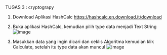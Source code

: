 TUGAS 3 : cryptograpy

1. Download Aplikasi HashCalc https://hashcalc.en.download.it/download 

2. Buka aplikasi HashCalc, kemudian pilih type data menjadi Text String
![image](https://github.com/user-attachments/assets/9cbb9ff5-bf39-46bb-baba-de0a22979f9a)

3. Masukkan data yang ingin dicari dan ceklis Algoritma kemudian klik Calculate, setelah itu type data akan muncul
   ![image](https://github.com/user-attachments/assets/581705aa-f6b4-43a3-89d2-4b161285050a)
